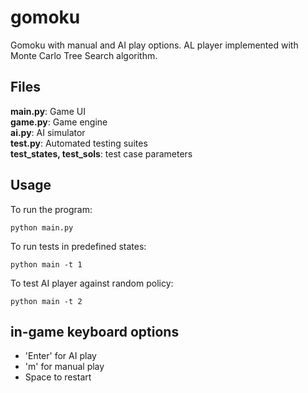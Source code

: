 # gomoku
Gomoku with manual and AI play options. AL player implemented with Monte Carlo Tree Search algorithm.

## Files
**main.py**: Game UI  
**game.py**: Game engine  
**ai.py**: AI simulator  
**test.py**: Automated testing suites  
**test_states, test_sols**: test case parameters  

## Usage
To run the program:  
```
python main.py
```

To run tests in predefined states:
```
python main -t 1
```

To test AI player against random policy:
```
python main -t 2
```

## in-game keyboard options
* 'Enter' for AI play
* 'm' for manual play
* Space to restart
